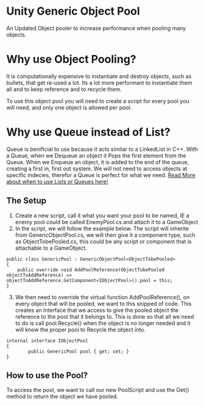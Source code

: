 # Unity Generic Object Pool
An Updated Object pooler to increase performance when pooling many objects.

# Why use Object Pooling? 
It is computationally expensive to instantiate and destroy objects, such as bullets, that get re-used a lot.
Its a lot more performant to instantiate them all and to keep reference and to recycle them.

To use this object pool you will need to create a script for every pool you will need, and only one object is allowed per pool.

# Why use Queue instead of List?
Queue is benificial to use because it acts similar to a LinkedList in C++. With a Queue, when we Dequeue an object it Pops the first element from the Queue. When we Enqueue an object, it is added to the end of the queue, creating a first in, first out system. We will not need to access objects at specific indecies, therefor a Queue is perfect for what we need. [Read More about when to use Lists or Queues here!](https://stackoverflow.com/questions/10380692/queuet-vs-listt)

## The Setup
1) Create a new script, call it what you want your pool to be named, IE a enemy pool could be called EnemyPool.cs and attach it to a GameObject
2) In the script, we will follow the example below. The script will inherite from GenericObjectPool.cs, we will then give it a component type, such as ObjectTobePooled.cs, this could be any script or component that is attachable to a GameObject. 
```
public class GenericPool : GenericObjectPool<ObjectTobePooled>
{
    public override void AddPoolReference(ObjectTobePooled objectToAddReference) => objectToAddReference.GetComponent<IObjectPool>().pool = this;
}
```

3) We then need to override the virtual function AddPoolReference(), on every object that will be pooled, we want to this snipped of code. This creates an Interface that we access to give the pooled object the reference to the pool that it belongs to. This is done so that all we need to do is call pool.Recycle() when the object is no longer needed and it will know the proper pool to Recycle the object into.   

```
internal interface IObjectPool
{
        public GenericPool pool { get; set; }
}
```

## How to use the Pool?
To access the pool, we want to call our new PoolScript and use the Get() method to return the object we have pooled.
